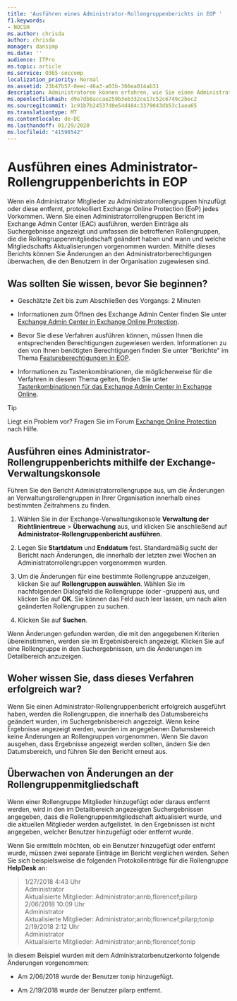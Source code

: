 ```yaml
---
title: 'Ausführen eines Administrator-Rollengruppenberichts in EOP '
f1.keywords:
- NOCSH
ms.author: chrisda
author: chrisda
manager: dansimp
ms.date: ''
audience: ITPro
ms.topic: article
ms.service: O365-seccomp
localization_priority: Normal
ms.assetid: 23b47b57-0eec-46a3-a03b-366ea014ab31
description: Administratoren können erfahren, wie Sie einen Administratorrollengruppen Bericht in Exchange Online Protection (EoP) ausführen. Dieser Bericht protokolliert, wenn ein Administrator Mitglieder zu Administratorrollengruppen hinzufügt oder diese entfernt, protokolliert Microsoft Exchange Online Schutz (EoP) jedes Vorkommen.
ms.openlocfilehash: d9e7db8accae259b3eb332ce17c52c6749c2bec2
ms.sourcegitcommit: 1c91b7b24537d0e54d484c3379043db53c1aea65
ms.translationtype: MT
ms.contentlocale: de-DE
ms.lasthandoff: 01/29/2020
ms.locfileid: "41598542"
---
```

# <a name="run-an-administrator-role-group-report-in-eop"></a>Ausführen eines Administrator-Rollengruppenberichts in EOP

 Wenn ein Administrator Mitglieder zu Administratorrollengruppen hinzufügt oder diese entfernt, protokolliert Exchange Online Protection (EoP) jedes Vorkommen. Wenn Sie einen Administratorrollengruppen Bericht im Exchange Admin Center (EAC) ausführen, werden Einträge als Suchergebnisse angezeigt und umfassen die betroffenen Rollengruppen, die die Rollengruppenmitgliedschaft geändert haben und wann und welche Mitgliedschafts Aktualisierungen vorgenommen wurden. Mithilfe dieses Berichts können Sie Änderungen an den Administratorberechtigungen überwachen, die den Benutzern in der Organisation zugewiesen sind.

## <a name="what-do-you-need-to-know-before-you-begin"></a>Was sollten Sie wissen, bevor Sie beginnen?

- Geschätzte Zeit bis zum Abschließen des Vorgangs: 2 Minuten

- Informationen zum Öffnen des Exchange Admin Center finden Sie unter [Exchange Admin Center in Exchange Online Protection](exchange-admin-center-in-exchange-online-protection-eop.md).

- Bevor Sie diese Verfahren ausführen können, müssen Ihnen die entsprechenden Berechtigungen zugewiesen werden. Informationen zu den von Ihnen benötigten Berechtigungen finden Sie unter "Berichte" im Thema [Featureberechtigungen in EOP](feature-permissions-in-eop.md).

- Informationen zu Tastenkombinationen, die möglicherweise für die Verfahren in diesem Thema gelten, finden Sie unter [Tastenkombinationen für das Exchange Admin Center in Exchange Online](https://docs.microsoft.com/Exchange/accessibility/keyboard-shortcuts-in-admin-center).

> [!TIP]
> Liegt ein Problem vor? Fragen Sie im Forum [Exchange Online Protection](https://go.microsoft.com/fwlink/p/?linkId=285351) nach Hilfe.

## <a name="use-the-eac-to-run-an-administrator-role-group-report"></a>Ausführen eines Administrator-Rollengruppenberichts mithilfe der Exchange-Verwaltungskonsole

Führen Sie den Bericht Administratorrollengruppe aus, um die Änderungen an Verwaltungsrollengruppen in Ihrer Organisation innerhalb eines bestimmten Zeitrahmens zu finden.

1. Wählen Sie in der Exchange-Verwaltungskonsole **Verwaltung der Richtlinientreue** \> **Überwachung** aus, und klicken Sie anschließend auf **Administrator-Rollengruppenbericht ausführen**.

2. Legen Sie **Startdatum** und **Enddatum** fest. Standardmäßig sucht der Bericht nach Änderungen, die innerhalb der letzten zwei Wochen an Administratorrollengruppen vorgenommen wurden.

3. Um die Änderungen für eine bestimmte Rollengruppe anzuzeigen, klicken Sie auf **Rollengruppen auswählen**. Wählen Sie im nachfolgenden Dialogfeld die Rollengruppe (oder -gruppen) aus, und klicken Sie auf **OK**. Sie können das Feld auch leer lassen, um nach allen geänderten Rollengruppen zu suchen.

4. Klicken Sie auf **Suchen**.

Wenn Änderungen gefunden werden, die mit den angegebenen Kriterien übereinstimmen, werden sie im Ergebnisbereich angezeigt. Klicken Sie auf eine Rollengruppe in den Suchergebnissen, um die Änderungen im Detailbereich anzuzeigen.

## <a name="how-do-you-know-this-worked"></a>Woher wissen Sie, dass dieses Verfahren erfolgreich war?

Wenn Sie einen Administrator-Rollengruppenbericht erfolgreich ausgeführt haben, werden die Rollengruppen, die innerhalb des Datumsbereichs geändert wurden, im Suchergebnisbereich angezeigt. Wenn keine Ergebnisse angezeigt werden, wurden im angegebenen Datumsbereich keine Änderungen an Rollengruppen vorgenommen. Wenn Sie davon ausgehen, dass Ergebnisse angezeigt werden sollten, ändern Sie den Datumsbereich, und führen Sie den Bericht erneut aus.

## <a name="monitor-changes-to-role-group-membership"></a>Überwachen von Änderungen an der Rollengruppenmitgliedschaft

Wenn einer Rollengruppe Mitglieder hinzugefügt oder daraus entfernt werden, wird in den im Detailbereich angezeigten Suchergebnissen angegeben, dass die Rollengruppenmitgliedschaft aktualisiert wurde, und die aktuellen Mitglieder werden aufgelistet. In den Ergebnissen ist nicht angegeben, welcher Benutzer hinzugefügt oder entfernt wurde.

Wenn Sie ermitteln möchten, ob ein Benutzer hinzugefügt oder entfernt wurde, müssen zwei separate Einträge im Bericht verglichen werden. Sehen Sie sich beispielsweise die folgenden Protokolleinträge für die Rollengruppe **HelpDesk** an:

> 1/27/2018 4:43 Uhr <br> Administrator <br> Aktualisierte Mitglieder: Administrator;annb,florencef;pilarp <br> 2/06/2018 10:09 Uhr <br> Administrator <br> Aktualisierte Mitglieder: Administrator;annb;florencef;pilarp;tonip <br> 2/19/2018 2:12 Uhr <br> Administrator <br> Aktualisierte Mitglieder: Administrator;annb;florencef;tonip

In diesem Beispiel wurden mit dem Administratorbenutzerkonto folgende Änderungen vorgenommen:

- Am 2/06/2018 wurde der Benutzer tonip hinzugefügt.

- Am 2/19/2018 wurde der Benutzer pilarp entfernt.
